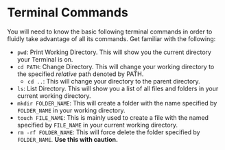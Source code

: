 # Terminal Commands

You will need to know the basic following terminal commands in order to fluidly
take advantage of all its commands. Get familiar with the following:

- `pwd`: Print Working Directory. This will show you the current directory your Terminal
is on.
- `cd PATH`: Change Directory. This will change your working directory to the specified
*relative* path denoted by PATH.
  - `cd ..`: This will change your directory to the parent directory.
- `ls`: List Directory. This will show you a list of all files and folders in your
current working directory.
- `mkdir FOLDER_NAME`: This will create a folder with the name specified by `FOLDER_NAME`
in your working directory.
- `touch FILE_NAME`: This is mainly used to create a file with the named specified
by `FILE_NAME` in your current working directory.
- `rm -rf FOLDER_NAME`: This will force delete the folder specified by `FOLDER_NAME`.
**Use this with caution.**
